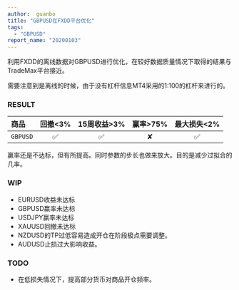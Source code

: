 ```yaml
---
author:  guanbo
title: "GBPUSD在FXDD平台优化"
tags: 
  - "GBPUSD"
report_name: "20200103"
---
```

利用FXDD的离线数据对GBPUSD进行优化，在较好数据质量情况下取得的结果与TradeMax平台接近。

需要注意到是离线的时候，由于没有杠杆信息MT4采用的1:100的杠杆来进行的。

### RESULT  

| 商品 | 回撤<3% | 15周收益>3% | 赢率>75% | 最大损失<2%|    
|:-|:-:|:-:|:-:|:-:|
| `GBPUSD` | &#9989; | &#9989;  | &#10008;  | &#9989;  |     

赢率还是不达标，但有所提高。同时参数的步长也做来放大。目的是减少过拟合的几率。

### WIP
- EURUSD收益未达标
- GBPUSD赢率未达标
- USDJPY赢率未达标
- XAUUSD回撤未达标
- NZDUSD的TP过低容易造成开仓在阶段极点需要调整。
- AUDUSD止损过大影响收益。

### TODO
- 在低损失情况下，提高部分货币对商品开仓频率。
